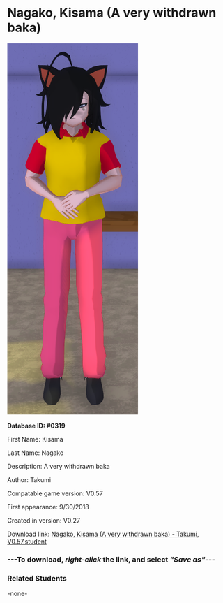 # Nagako, Kisama (A very withdrawn baka)

<img src="../../Files/Images/Nagako, Kisama (A very withdrawn baka).png" title="Nagako, Kisama (A very withdrawn baka) - Takumi, V0.57">

**Database ID: #0319**

First Name: Kisama

Last Name: Nagako

Description: A very withdrawn baka

Author: Takumi

Compatable game version: V0.57

First appearance: 9/30/2018

Created in version: V0.27

Download link: <a href="https://raw.githubusercontent.com/Arbiter1223/Daigaku-Gurashi-Custom-Students/master/Files/Student%20Files/Nagako%2C%20Kisama%20(A%20very%20withdrawn%20baka)%20-%20Takumi%2C%20V0.57.student">Nagako, Kisama (A very withdrawn baka) - Takumi, V0.57.student</a>

### ---**To download, _right-click_ the link, and select _"Save as"_**---

### Related Students

-none-
